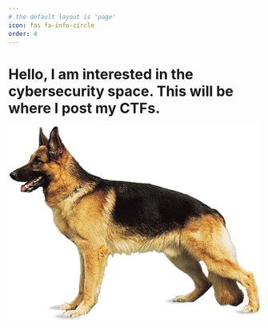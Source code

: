 ```yaml
---
# the default layout is 'page'
icon: fas fa-info-circle
order: 4
---
```


# Hello, I am interested in the cybersecurity space. This will be where I post my CTFs.

![](/assets/images/dog.jpg)
